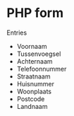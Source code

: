# PHP form

Entries
- Voornaam
- Tussenvoegsel
- Achternaam
- Telefoonnummer
- Straatnaam
- Huisnummer
- Woonplaats
- Postcode
- Landnaam